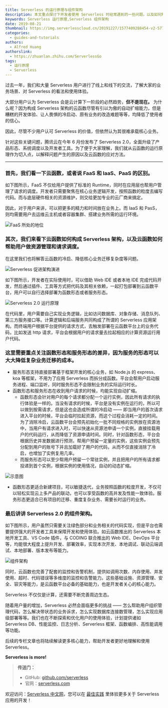 ```yaml
---
title: Serverless 的运行原理与组件架构
description: 本文重点探讨下开发者使用 Serverless 时经常遇到的一些问题，以及如何解决
keywords: Serverless 运行原理,Serverless 组件架构
date: 2019-08-21
thumbnail: https://img.serverlesscloud.cn/20191227/1577409288454-v2-577c2b21d600e3ea07f156f3e9d2d6b8_1200x500.jpg
categories:
  - guides-and-tutorials
authors:
  - Alfred Huang
authorslink:
  - https://zhuanlan.zhihu.com/ServerlessGo
tags:
  - 运行原理
  - Serverless
---
```


过去一年，我们和大量 Serverless 用户进行了线上和线下的交流，了解大家的业务场景、对 Serverless 的看法和使用体验。

大部分用户认为 Serverless 会是云计算下一阶段的必然趋势，**但不是现在。** 为什么呢？因为构成 Serverless 架构的云函数尽管有引以为傲的自动扩缩能力，但是糟糕的开发体验、让人畏惧的冷启动、原有业务的改造难题等等，均降低了使用者的信心。

因此，尽管不少用户认可 Serverless 的价值，但依然认为其很难承载核心业务。

针对这些关键问题，腾讯云在今年 6 月份发布了 Serverless 2.0，全面升级了产品形态、系统调度以及开发者工具。为了便于大家理解，我们就从云函数的运行原理作为切入点，以解释问题产生的原因以及云函数的应对方法。

* * *

### 首先，我们看一下云函数，或者说 FaaS 和 IaaS、PaaS 的区别。

如下图所示，FaaS 不仅给用户提供了标准的 Runtime，同时在应用层也帮用户管理了请求的调度。开发者只需要聚焦在核心业务逻辑开发，按照函数的粒度去编写代码。而与底层硬件相关的资源维护，则交给更加专业的云厂商来搞定。

因此，对于用户来讲，可以把更多的精力和时间放在业务上。而 IaaS 和 PasS，则均需要用户去运维云主机或者容器集群、搭建业务所需的运行环境。

![FaaS 所处的地位](https://img.serverlesscloud.cn/20191227/1577409288439-v2-577c2b21d600e3ea07f156f3e9d2d6b8_1200x500.jpg)

### 其次，我们来看下云函数如何构成 Serverless 架构，以及云函数如何帮助用户做资源管理和请求调度。

在这里我们也将解答云函数的冷启、降低核心业务迁移复杂度等问题。

![Serverless 促进架构演进](https://img.serverlesscloud.cn/20191227/1577409288438-v2-577c2b21d600e3ea07f156f3e9d2d6b8_1200x500.jpg)

如下图所示，开发者在实际使用时，可以借助 Web IDE 或者本地 IDE 完成代码开发，然后通过插件、工具等方式把代码及其相关依赖，一起打包部署到云函数平台，用户可以自行选择部署为函数形态或者服务形态。

![Serverless 2.0 运行原理](https://img.serverlesscloud.cn/20191227/1577409288436-v2-577c2b21d600e3ea07f156f3e9d2d6b8_1200x500.jpg)

在代码里，用户需要自己实现业务逻辑，比如访问数据库、对象存储、消息队列、第三方服务接口等。计算逻辑和后端服务共同构成了所谓的 Serverless 应用架构。而终端用户根据平台提供的请求方式，去触发部署在云函数平台上的业务代码，比如发送 http 请求，平台会根据用户的请求量去拉起相应的计算资源运行用户代码。

### 这里需要重点关注函数形态和服务形态的差异，因为服务的形态可以大大降低复杂业务迁移的成本。

*   服务形态支持直接部署基于框架开发的核心业务，如 Node.js 的 express、koa 等框架，不用为了应用 Serverless 而拆分成函数。平台会帮用户启动服务进程、端口监听，同时服务形态不会限制业务的实际运行时长。
*   函数形态和服务形态在收到用户请求的时候，均能实现自动扩缩。
       * 函数形态会针对用户的每个请求都分配一个运行实例，因此所有请求的执行体验是一样的。当没有请求的时候，平台是没有实例在运行的，所以可以做到按需请求，但是这也会造成所谓的冷启动 —— 即当用户的首次请求进入平台的时候，平台会临时拉起资源，而这个过程会消耗一定的时间。为了消除冷启，云函数平台会预先初始化一批不同规格的实例放在资源池中，当用户有请求进入时，可以快速从资源池申请一个实例，直接挂载用户的代码运行，从而降低了资源申请时间。同时，针对函数形态，平台会根据历史并发数据进行预测，帮用户预留一定量的实例，这些实例会预先分配到用户的账号下并且加载好了用户的代码，从而不仅直接消除了冷启，也增加了实例复用几率。
       * 而服务形态可以至少帮用户预留一个常驻实例，并且把用户的所有请求都投递到首个实例，根据实例的使用情况，自动的动态扩缩。

![示意图](https://img.serverlesscloud.cn/20191227/1577409288399-v2-577c2b21d600e3ea07f156f3e9d2d6b8_1200x500.jpg)


* 函数形态更适合新建项目，可以敏捷迭代，业务按照函数的粒度开发，不仅可以轻松实现云上多产品的联动，也可以享受函数的高并发及性能一致体验。服务形态更适合已有项目的迁移、重度复杂业务、需要长时运行的业务。

### 最后讲讲 Serverless 2.0 的组件架构。

如下图所示，用户虽然只需要关注绿色部分和业务相关的代码实现，但是平台也需要提供强大的开发者工具来保障开发和使用体验。如云函数推出的 Serverless 本地开发工具、VS Code 插件，与 CODING 联合推出的 Web IDE、DevOps 平台等，均能很大程度上提升开发、部署效率，实现本次开发、本地调试、联动云端调试、本地部署、版本发布等能力。

![组件架构](https://img.serverlesscloud.cn/20191227/1577409288636-v2-577c2b21d600e3ea07f156f3e9d2d6b8_1200x500.jpg)

同时，云函数也完善了配套的监控和告警机制，提供如调用次数、内存使用、并发使用、超时、代码错误等多维度的监控和告警能力。这些基础设施、资源管理、安全、容灾等能力，是云函数平台必备的基础能力，也是开发者关心的核心能力。

Serverless 不仅仅是计算，还需要不断完善周边生态。

随着用户量的增加，Serverless 必然会面临更多的挑战 —— 怎么帮助用户组织管理代码，怎么解决带状态的业务诉求，怎么实现数据库连接数管理，怎么实现应用级部署等等。我们也在不断探索和优化用户的使用体验，计划提供诸如 Serverless DB、性能监控、日志分析、Serverless 框架、函数编排、高性能调用等功能。

后续的专栏文章也将陆续解读更多核心能力，帮助开发者更好地理解和使用 Serverless。

**Serverless is more!**

> **传送门：**
> - GitHub: [github.com/serverless](https://github.com/serverless/serverless/blob/master/README_CN.md) 
> - 官网：[serverless.com](https://serverless.com/)

欢迎访问：[Serverless 中文网](https://serverlesscloud.cn/)，您可以在 [最佳实践](https://serverlesscloud.cn/best-practice) 里体验更多关于 Serverless 应用的开发！
